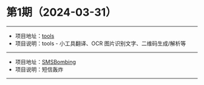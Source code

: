 # 第1期（2024-03-31）

---
- 项目地址：[tools](https://github.com/xiaoxuan6/tools)
- 项目说明：tools - 小工具翻译、OCR 图片识别文字、二维码生成/解析等
---
- 项目地址：[SMSBombing](https://github.com/xiaoxuan6/SMSBombing)
- 项目说明：短信轰炸
---